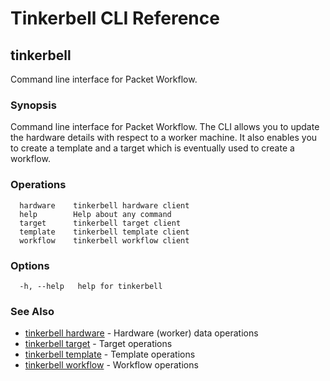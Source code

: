 # Tinkerbell CLI Reference

## tinkerbell

Command line interface for Packet Workflow.

### Synopsis

Command line interface for Packet Workflow. The CLI allows you to update the hardware details with respect to a worker machine. It also enables you to create a template and a target which is eventually used to create a workflow.

### Operations

```shell
  hardware    tinkerbell hardware client
  help        Help about any command
  target      tinkerbell target client
  template    tinkerbell template client
  workflow    tinkerbell workflow client
```

### Options

```
  -h, --help   help for tinkerbell
```

### See Also

 - [tinkerbell hardware](hardware.md) - Hardware (worker) data operations 
 - [tinkerbell target](target.md) - Target operations
 - [tinkerbell template](template.md) - Template operations
 - [tinkerbell workflow](workflow.md) - Workflow operations


